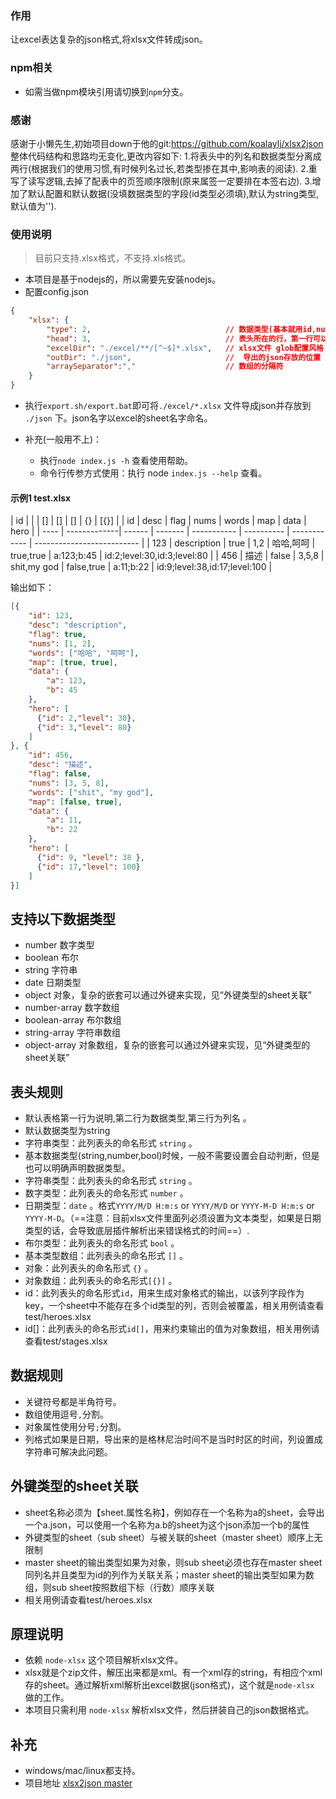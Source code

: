 ### 作用
让excel表达复杂的json格式,将xlsx文件转成json。

### npm相关
* 如需当做npm模块引用请切换到`npm`分支。

### 感谢
感谢于小懒先生,初始项目down于他的git:https://github.com/koalaylj/xlsx2json
整体代码结构和思路均无变化,更改内容如下:
    1.将表头中的列名和数据类型分离成两行(根据我们的使用习惯,有时候列名过长,若类型掺在其中,影响表的阅读).
    2.重写了读写逻辑,去掉了配表中的页签顺序限制(原来属签一定要排在本签右边).
    3.增加了默认配置和默认数据(没填数据类型的字段(id类型必须填),默认为string类型,默认值为'').


### 使用说明
> 目前只支持.xlsx格式，不支持.xls格式。

* 本项目是基于nodejs的，所以需要先安装nodejs。
* 配置config.json
```json
{
    "xlsx": {
        "type": 2,                              // 数据类型(基本就用id,number,string)
        "head": 3,                              // 表头所在的行，第一行可以是注释，第二行是表头。
        "excelDir": "./excel/**/[^~$]*.xlsx",   // xlsx文件 glob配置风格
        "outDir": "./json",                     //  导出的json存放的位置
        "arraySeparator":","                    // 数组的分隔符
    }
}
```
* 执行`export.sh/export.bat`即可将`./excel/*.xlsx` 文件导成json并存放到 `./json` 下。json名字以excel的sheet名字命名。

* 补充(一般用不上)：
    * 执行`node index.js -h` 查看使用帮助。
    * 命令行传参方式使用：执行 node `index.js --help` 查看。

#### 示例1 test.xlsx
| id   |              |        | []      | []          |   []       | {}           | [{}]                          |
| id   | desc         | flag   | nums    | words       |   map      | data         | hero                          |
| ---- | -------------| ------ | ------- | ----------- | ---------- | ------------ | --------------------------    |
| 123  | description  | true   | 1,2     | 哈哈,呵呵     | true,true  | a:123;b:45   | id:2;level:30,id:3;level:80  |
| 456  | 描述          | false  | 3,5,8   | shit,my god | false,true | a:11;b:22    | id:9;level:38,id:17;level:100 |


输出如下：

```json
[{
    "id": 123,
    "desc": "description",
    "flag": true,
    "nums": [1, 2],
    "words": ["哈哈", "呵呵"],
    "map": [true, true],
    "data": {
        "a": 123,
        "b": 45
    },
    "hero": [
      {"id": 2,"level": 30},
      {"id": 3,"level": 80}
    ]
}, {
    "id": 456,
    "desc": "描述",
    "flag": false,
    "nums": [3, 5, 8],
    "words": ["shit", "my god"],
    "map": [false, true],
    "data": {
        "a": 11,
        "b": 22
    },
    "hero": [
      {"id": 9, "level": 38 },
      {"id": 17,"level": 100}
    ]
}]
```

## 支持以下数据类型
* number 数字类型
* boolean  布尔
* string 字符串
* date 日期类型
* object 对象，复杂的嵌套可以通过外键来实现，见“外键类型的sheet关联”
* number-array  数字数组
* boolean-array  布尔数组
* string-array  字符串数组
* object-array 对象数组，复杂的嵌套可以通过外键来实现，见“外键类型的sheet关联”

## 表头规则
* 默认表格第一行为说明,第二行为数据类型,第三行为列名 。
* 默认数据类型为string
* 字符串类型：此列表头的命名形式 `string` 。
* 基本数据类型(string,number,bool)时候，一般不需要设置会自动判断，但是也可以明确声明数据类型。
* 字符串类型：此列表头的命名形式 `string` 。
* 数字类型：此列表头的命名形式 `number` 。
* 日期类型：`date` 。格式`YYYY/M/D H:m:s` or `YYYY/M/D` or `YYYY-M-D H:m:s` or `YYYY-M-D`。（==注意：目前xlsx文件里面列必须设置为文本类型，如果是日期类型的话，会导致底层插件解析出来错误格式的时间==）.
* 布尔类型：此列表头的命名形式 `bool` 。
* 基本类型数组：此列表头的命名形式 `[]` 。
* 对象：此列表头的命名形式 `{}` 。
* 对象数组：此列表头的命名形式`[{}]` 。
* id：此列表头的命名形式`id`，用来生成对象格式的输出，以该列字段作为key，一个sheet中不能存在多个id类型的列，否则会被覆盖，相关用例请查看test/heroes.xlsx
* id[]：此列表头的命名形式`id[]`，用来约束输出的值为对象数组，相关用例请查看test/stages.xlsx

## 数据规则
* 关键符号都是半角符号。
* 数组使用逗号`,`分割。
* 对象属性使用分号`;`分割。
* 列格式如果是日期，导出来的是格林尼治时间不是当时时区的时间，列设置成字符串可解决此问题。

## 外键类型的sheet关联
* sheet名称必须为【sheet.属性名称】，例如存在一个名称为a的sheet，会导出一个a.json，可以使用一个名称为a.b的sheet为这个json添加一个b的属性
* 外键类型的sheet（sub sheet）与被关联的sheet（master sheet）顺序上无限制
* master sheet的输出类型如果为对象，则sub sheet必须也存在master sheet同列名并且类型为id的列作为关联关系；master sheet的输出类型如果为数组，则sub sheet按照数组下标（行数）顺序关联
* 相关用例请查看test/heroes.xlsx

## 原理说明
* 依赖 `node-xlsx` 这个项目解析xlsx文件。
* xlsx就是个zip文件，解压出来都是xml。有一个xml存的string，有相应个xml存的sheet。通过解析xml解析出excel数据(json格式)，这个就是`node-xlsx` 做的工作。
* 本项目只需利用 `node-xlsx` 解析xlsx文件，然后拼装自己的json数据格式。

## 补充
* windows/mac/linux都支持。
* 项目地址 [xlsx2json master](https://github.com/koalaylj/xlsx2json)
